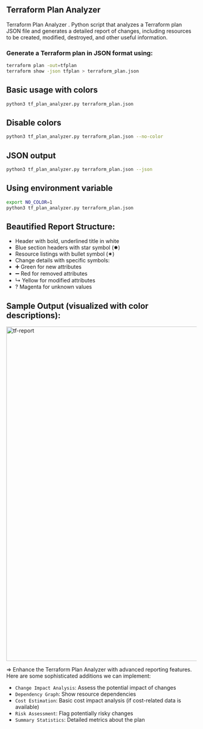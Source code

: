 ## Terraform Plan Analyzer

Terraform Plan Analyzer . Python script that analyzes a Terraform plan JSON file and generates a detailed report of changes, including resources to be created, modified, destroyed, and other useful information.

### Generate a Terraform plan in JSON format using:

```bash
terraform plan -out=tfplan
terraform show -json tfplan > terraform_plan.json
```

## Basic usage with colors
```bash
python3 tf_plan_analyzer.py terraform_plan.json
```
## Disable colors
```bash
python3 tf_plan_analyzer.py terraform_plan.json --no-color
```
## JSON output
```bash
python3 tf_plan_analyzer.py terraform_plan.json --json
```
## Using environment variable
```bash
export NO_COLOR=1
python3 tf_plan_analyzer.py terraform_plan.json
```

## Beautified Report Structure:
- Header with bold, underlined title in white
- Blue section headers with star symbol (✸)
- Resource listings with bullet symbol (✷)
- Change details with specific symbols:
- ➕ Green for new attributes
- ➖ Red for removed attributes
- ↳ Yellow for modified attributes
- ? Magenta for unknown values

## Sample Output (visualized with color descriptions):

<img width="885" alt="tf-report" src="https://github.com/user-attachments/assets/ce0924a8-212d-47a4-9ab2-73414c92f28e" />

=> Enhance the Terraform Plan Analyzer with advanced reporting features. Here are some sophisticated additions we can implement:

- `Change Impact Analysis`: Assess the potential impact of changes
- `Dependency Graph`: Show resource dependencies
- `Cost Estimation`: Basic cost impact analysis (if cost-related data is available)
- `Risk Assessment`: Flag potentially risky changes
- `Summary Statistics`: Detailed metrics about the plan
  
